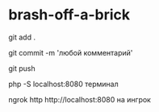 # brash-off-a-brick

git add .

git commit -m 'любой комментарий'

git push


php -S localhost:8080 терминал


ngrok http http://localhost:8080 на ингрок


